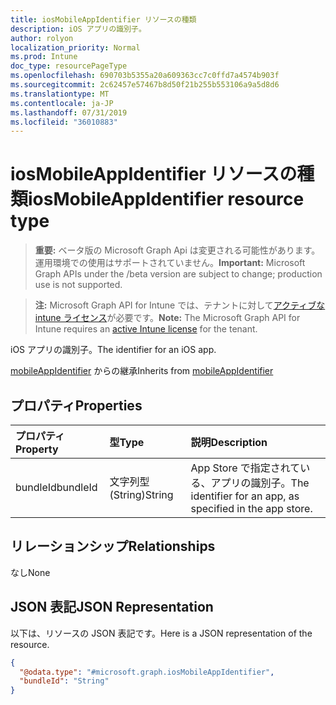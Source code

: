 ```yaml
---
title: iosMobileAppIdentifier リソースの種類
description: iOS アプリの識別子。
author: rolyon
localization_priority: Normal
ms.prod: Intune
doc_type: resourcePageType
ms.openlocfilehash: 690703b5355a20a609363cc7c0ffd7a4574b903f
ms.sourcegitcommit: 2c62457e57467b8d50f21b255b553106a9a5d8d6
ms.translationtype: MT
ms.contentlocale: ja-JP
ms.lasthandoff: 07/31/2019
ms.locfileid: "36010883"
---
```

# <a name="iosmobileappidentifier-resource-type"></a><span data-ttu-id="c30b6-103">iosMobileAppIdentifier リソースの種類</span><span class="sxs-lookup"><span data-stu-id="c30b6-103">iosMobileAppIdentifier resource type</span></span>

> <span data-ttu-id="c30b6-104">**重要:** ベータ版の Microsoft Graph Api は変更される可能性があります。運用環境での使用はサポートされていません。</span><span class="sxs-lookup"><span data-stu-id="c30b6-104">**Important:** Microsoft Graph APIs under the /beta version are subject to change; production use is not supported.</span></span>

> <span data-ttu-id="c30b6-105">**注:** Microsoft Graph API for Intune では、テナントに対して[アクティブな intune ライセンス](https://go.microsoft.com/fwlink/?linkid=839381)が必要です。</span><span class="sxs-lookup"><span data-stu-id="c30b6-105">**Note:** The Microsoft Graph API for Intune requires an [active Intune license](https://go.microsoft.com/fwlink/?linkid=839381) for the tenant.</span></span>

<span data-ttu-id="c30b6-106">iOS アプリの識別子。</span><span class="sxs-lookup"><span data-stu-id="c30b6-106">The identifier for an iOS app.</span></span>


<span data-ttu-id="c30b6-107">[mobileAppIdentifier](../resources/intune-mam-mobileappidentifier.md) からの継承</span><span class="sxs-lookup"><span data-stu-id="c30b6-107">Inherits from [mobileAppIdentifier](../resources/intune-mam-mobileappidentifier.md)</span></span>

## <a name="properties"></a><span data-ttu-id="c30b6-108">プロパティ</span><span class="sxs-lookup"><span data-stu-id="c30b6-108">Properties</span></span>
|<span data-ttu-id="c30b6-109">プロパティ</span><span class="sxs-lookup"><span data-stu-id="c30b6-109">Property</span></span>|<span data-ttu-id="c30b6-110">型</span><span class="sxs-lookup"><span data-stu-id="c30b6-110">Type</span></span>|<span data-ttu-id="c30b6-111">説明</span><span class="sxs-lookup"><span data-stu-id="c30b6-111">Description</span></span>|
|:---|:---|:---|
|<span data-ttu-id="c30b6-112">bundleId</span><span class="sxs-lookup"><span data-stu-id="c30b6-112">bundleId</span></span>|<span data-ttu-id="c30b6-113">文字列型 (String)</span><span class="sxs-lookup"><span data-stu-id="c30b6-113">String</span></span>|<span data-ttu-id="c30b6-114">App Store で指定されている、アプリの識別子。</span><span class="sxs-lookup"><span data-stu-id="c30b6-114">The identifier for an app, as specified in the app store.</span></span>|

## <a name="relationships"></a><span data-ttu-id="c30b6-115">リレーションシップ</span><span class="sxs-lookup"><span data-stu-id="c30b6-115">Relationships</span></span>
<span data-ttu-id="c30b6-116">なし</span><span class="sxs-lookup"><span data-stu-id="c30b6-116">None</span></span>

## <a name="json-representation"></a><span data-ttu-id="c30b6-117">JSON 表記</span><span class="sxs-lookup"><span data-stu-id="c30b6-117">JSON Representation</span></span>
<span data-ttu-id="c30b6-118">以下は、リソースの JSON 表記です。</span><span class="sxs-lookup"><span data-stu-id="c30b6-118">Here is a JSON representation of the resource.</span></span>
<!-- {
  "blockType": "resource",
  "@odata.type": "microsoft.graph.iosMobileAppIdentifier"
}
-->
``` json
{
  "@odata.type": "#microsoft.graph.iosMobileAppIdentifier",
  "bundleId": "String"
}
```





